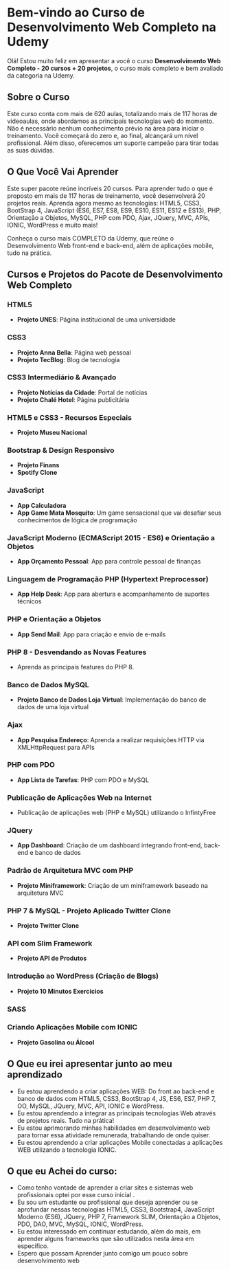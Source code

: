 # Bem-vindo ao Curso de Desenvolvimento Web Completo na Udemy

Olá! Estou muito feliz em apresentar a você o curso **Desenvolvimento Web Completo - 20 cursos + 20 projetos**, o curso mais completo e bem avaliado da categoria na Udemy.

## Sobre o Curso

Este curso conta com mais de 620 aulas, totalizando mais de 117 horas de videoaulas, onde abordamos as principais tecnologias web do momento. Não é necessário nenhum conhecimento prévio na área para iniciar o treinamento. Você começará do zero e, ao final, alcançará um nível profissional. Além disso, oferecemos um suporte campeão para tirar todas as suas dúvidas.

## O Que Você Vai Aprender

Este super pacote reúne incríveis 20 cursos. Para aprender tudo o que é proposto em mais de 117 horas de treinamento, você desenvolverá 20 projetos reais. Aprenda agora mesmo as tecnologias: HTML5, CSS3, BootStrap 4, JavaScript (ES6, ES7, ES8, ES9, ES10, ES11, ES12 e ES13), PHP, Orientação a Objetos, MySQL, PHP com PDO, Ajax, JQuery, MVC, APIs, IONIC, WordPress e muito mais!

Conheça o curso mais COMPLETO da Udemy, que reúne o Desenvolvimento Web front-end e back-end, além de aplicações mobile, tudo na prática.

## Cursos e Projetos do Pacote de Desenvolvimento Web Completo

### HTML5
- **Projeto UNES**: Página institucional de uma universidade

### CSS3
- **Projeto Anna Bella**: Página web pessoal
- **Projeto TecBlog**: Blog de tecnologia

### CSS3 Intermediário & Avançado
- **Projeto Notícias da Cidade**: Portal de notícias
- **Projeto Chalé Hotel**: Página publicitária

### HTML5 e CSS3 - Recursos Especiais
- **Projeto Museu Nacional**

### Bootstrap & Design Responsivo
- **Projeto Finans**
- **Spotify Clone**

### JavaScript
- **App Calculadora**
- **App Game Mata Mosquito**: Um game sensacional que vai desafiar seus conhecimentos de lógica de programação

### JavaScript Moderno (ECMAScript 2015 - ES6) e Orientação a Objetos
- **App Orçamento Pessoal**: App para controle pessoal de finanças

### Linguagem de Programação PHP (Hypertext Preprocessor)
- **App Help Desk**: App para abertura e acompanhamento de suportes técnicos

### PHP e Orientação a Objetos
- **App Send Mail**: App para criação e envio de e-mails

### PHP 8 - Desvendando as Novas Features
- Aprenda as principais features do PHP 8.

### Banco de Dados MySQL
- **Projeto Banco de Dados Loja Virtual**: Implementação do banco de dados de uma loja virtual

### Ajax
- **App Pesquisa Endereço**: Aprenda a realizar requisições HTTP via XMLHttpRequest para APIs

### PHP com PDO
- **App Lista de Tarefas**: PHP com PDO e MySQL

### Publicação de Aplicações Web na Internet
- Publicação de aplicações web (PHP e MySQL) utilizando o InfintyFree

### JQuery
- **App Dashboard**: Criação de um dashboard integrando front-end, back-end e banco de dados

### Padrão de Arquitetura MVC com PHP
- **Projeto Miniframework**: Criação de um miniframework baseado na arquitetura MVC

### PHP 7 & MySQL - Projeto Aplicado Twitter Clone
- **Projeto Twitter Clone**

### API com Slim Framework
- **Projeto API de Produtos**

### Introdução ao WordPress (Criação de Blogs)
- **Projeto 10 Minutos Exercícios**

### SASS

### Criando Aplicações Mobile com IONIC
- **Projeto Gasolina ou Álcool**

## O Que eu irei apresentar junto ao meu aprendizado

- Eu estou aprendendo a criar aplicações WEB: Do front ao back-end e banco de dados com HTML5, CSS3, BootStrap 4, JS, ES6, ES7, PHP 7, OO, MySQL, JQuery, MVC, API, IONIC e WordPress.
- Eu estou aprendendo a integrar as principais tecnologias Web através de projetos reais. Tudo na prática!
- Eu estou aprimorando minhas habilidades em desenvolvimento web para tornar essa atividade remunerada, trabalhando de onde quiser.
- Eu estou aprendendo a criar aplicações Mobile conectadas a aplicações WEB utilizando a tecnologia IONIC.

## O que eu Achei do curso:

- Como tenho vontade de aprender a criar sites e sistemas web profissionais optei por esse curso inicial .
- Eu sou um estudante ou profissional que deseja aprender ou se aprofundar nessas tecnologias HTML5, CSS3, Bootstrap4, JavaScript Moderno (ES6), JQuery, PHP 7, Framework SLIM, Orientação a Objetos, PDO, DAO, MVC, MySQL, IONIC, WordPress.
- Eu estou interessado em continuar estudando, além do mais, em aprender alguns frameworks que são utilizados nesta área em especifico.
- Espero que possam Aprender junto comigo um pouco sobre desenvolvimento web 

